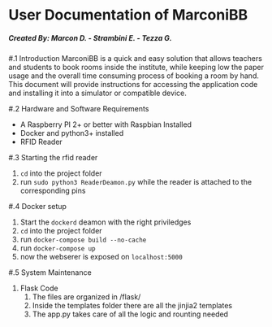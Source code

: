 # User Documentation of MarconiBB
##### Created By: Marcon D. - Strambini E. - Tezza G.

#.1 Introduction
MarconiBB is a quick and easy solution that allows teachers and students to book rooms inside the institute, while keeping low the paper usage and the overall time consuming process of booking a room by hand. This document will provide instructions for accessing the application code and installing it into a simulator or compatible device.

#.2 Hardware and Software Requirements
- A Raspberry PI 2+ or better with Raspbian Installed
- Docker and python3+ installed
- RFID Reader

#.3 Starting the rfid reader
1. `cd` into the project folder
2. run `sudo python3 ReaderDeamon.py` while the reader is attached to the corresponding pins


#.4 Docker setup
1. Start the `dockerd` deamon with the right priviledges
2. `cd` into the project folder
3. run `docker-compose build --no-cache`
4. run `docker-compose up`
5. now the webserer is exposed on `localhost:5000`
 

#.5 System Maintenance
1. Flask Code
   1. The files are organized in /flask/
   2. Inside the templates folder there are all the jinjia2 templates
   3. The app.py takes care of all the logic and rounting needed
